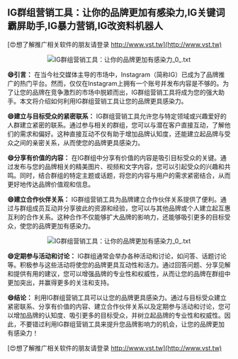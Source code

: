 ## **IG群组营销工具：让你的品牌更加有感染力,IG关键词霸屏助手,IG暴力营销,IG改资料机器人**

[😍想了解推广相关软件的朋友请登录 http://www.vst.tw](http://www.vst.tw)

 <center><img src="https://vst.tw/MP4/tuiguang/png/8.png" alt="IG群组营销工具：让你的品牌更加有感染力_0_.txt"></center>

**😄引言：**
在当今社交媒体主导的市场中，Instagram（简称IG）已成为了品牌推广的热门平台。然而，仅仅在Instagram上拥有一个账号并发布内容是不够的。为了让您的品牌在竞争激烈的市场中脱颖而出，IG群组营销工具将成为您的强大助手。本文将介绍如何利用IG群组营销工具让您的品牌更具感染力。

**😄建立与目标受众的紧密联系：**
IG群组营销工具允许您与特定领域或兴趣爱好的人群建立紧密的联系。通过参与相关的群组，您可以与潜在客户直接互动，了解他们的需求和偏好。这种直接互动不仅有助于增加品牌认知度，还能建立起品牌与受众之间的亲密关系，从而使您的品牌更具感染力。

**😄分享有价值的内容：**
在IG群组中分享有价值的内容是吸引目标受众的关键。通过发布与您的品牌相关的精美图片、视频和文字内容，您可以引起受众的兴趣和共鸣。同时，结合群组的特定主题或话题，将您的内容与用户的需求紧密结合，从而更好地传达品牌价值观和信息。

**😄建立合作伙伴关系：**
IG群组营销工具为品牌建立合作伙伴关系提供了便利。通过与群组成员互动并分享彼此的资源和经验，您可以与其他品牌或个人建立起互惠互利的合作关系。这种合作不仅能够扩大品牌的影响力，还能够吸引更多的目标受众，使您的品牌更加有感染力。

 <center><img src="https://vst.tw/MP4/tuiguang/png/6.png" alt="IG群组营销工具：让你的品牌更加有感染力_0_.txt"></center>

**😄定期参与活动和讨论：**
IG群组通常会举办各种活动和讨论，如问答、话题讨论等。积极参与这些活动将使您的品牌更具互动性和活力。通过回答问题、分享见解和提供有用的建议，您可以增强品牌的专业性和权威性，从而让您的品牌在群组中更加突出，并赢得更多的关注和支持。

**😄结论：**
利用IG群组营销工具可以让您的品牌更具感染力。通过与目标受众建立紧密联系、分享有价值的内容、建立合作伙伴关系以及定期参与活动和讨论，您可以增加品牌的认知度、吸引更多的目标受众，并树立起品牌的专业性和权威性。因此，不要错过利用IG群组营销工具来提升您品牌影响力的机会，让您的品牌更加有感染力！

[😍想了解推广相关软件的朋友请登录 http://www.vst.tw](http://www.vst.tw)



